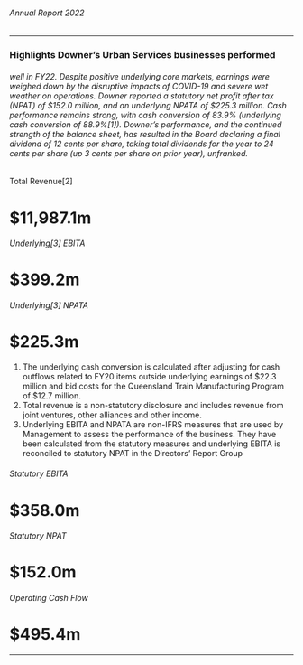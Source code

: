 ###### Annual Report 2022


-----

### Highlights Downer’s Urban Services businesses performed
###### well in FY22. Despite positive underlying core markets, earnings were weighed down by the disruptive impacts of COVID-19 and severe wet weather on operations. Downer reported a statutory net profit after tax (NPAT) of $152.0 million, and an underlying NPATA of $225.3 million. Cash performance remains strong, with cash conversion of 83.9% (underlying cash conversion of 88.9%[1]). Downer’s performance, and the continued strength of the balance sheet, has resulted in the Board declaring a final dividend of 12 cents per share, taking total dividends for the year to 24 cents per share (up 3 cents per share on prior year), unfranked.

 Total Revenue[2]
# $11,987.1m


###### Underlying[3] EBITA
# $399.2m

###### Underlying[3] NPATA
# $225.3m


1. The underlying cash conversion is calculated
after adjusting for cash outflows related to
FY20 items outside underlying earnings of
$22.3 million and bid costs for the Queensland
Train Manufacturing Program of $12.7 million.
2. Total revenue is a non-statutory disclosure
and includes revenue from joint ventures,
other alliances and other income.
3. Underlying EBITA and NPATA are non-IFRS
measures that are used by Management to
assess the performance of the business.
They have been calculated from the statutory
measures and underlying EBITA is reconciled to
statutory NPAT in the Directors’ Report Group


###### Statutory EBITA
# $358.0m

###### Statutory NPAT
# $152.0m

###### Operating Cash Flow
# $495.4m


-----

